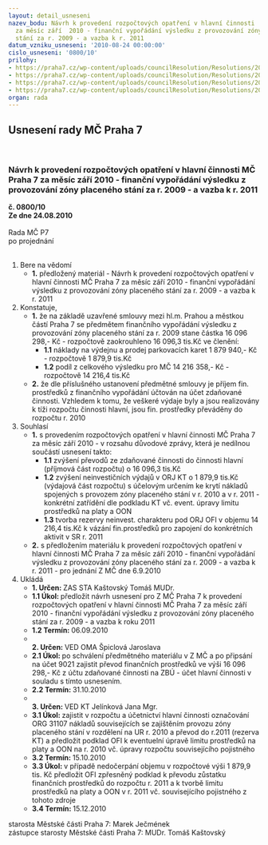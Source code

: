 ```yaml
---
layout: detail_usneseni
nazev_bodu: Návrh k provedení rozpočtových opatření v hlavní činnosti  MČ Praha 7
  za měsíc září  2010 - finanční vypořádání výsledku z provozování zóny placeného
  stání za r. 2009 - a vazba k r. 2011
datum_vzniku_usneseni: '2010-08-24 00:00:00'
cislo_usneseni: '0800/10'
prilohy:
- https://praha7.cz/wp-content/uploads/councilResolution/Resolutions/20112/44-10-usnesenirhmp721_10.pdf
- https://praha7.cz/wp-content/uploads/councilResolution/Resolutions/20112/44-10-usnesenrhmp1286_10.doc
- https://praha7.cz/wp-content/uploads/councilResolution/Resolutions/20112/44-10-usnesen%c3%ad_1286_-_p%c5%99%c3%adloha_%c4%8d.4_k_usnesen%c3%ad_rady_hmp.doc
- https://praha7.cz/wp-content/uploads/councilResolution/Resolutions/20112/44-10-nazaz%c3%a1%c5%99%c3%adzps_a.doc
organ: rada
---
```

<div id="ucUsn_pList" class="usn">
	<span><h2>Usnesení rady MČ Praha 7 </h2>
<br></span><div class="standBody">
<span><h3>Návrh k provedení rozpočtových opatření v hlavní činnosti  MČ Praha 7 za měsíc září  2010 - finanční vypořádání výsledku z provozování zóny placeného stání za r. 2009 - a vazba k r. 2011</h3></span><div class="center">
		<strong>č. 0800/10</strong><br>
	</div>
<div class="center">
		<strong>Ze dne 24.08.2010</strong><br><br>
	</div>Rada MČ P7<br> po projednání<br><br><ol>
<li>Bere na vědomí<ul><li>
<strong>1.</strong> předložený materiál - Návrh k provedení rozpočtových opatření v hlavní činnosti  MČ Praha 7 za měsíc září  2010 - finanční vypořádání výsledku z provozování zóny placeného stání za r. 2009 - a vazba k r. 2011</li></ul>
</li>
<li>Konstatuje,<ul>
<li>
<strong>1.</strong> že na základě uzavřené smlouvy mezi hl.m. Prahou a městkou částí Praha 7 se předmětem finančního vypořádání výsledku z provozování zóny placeného stání za r. 2009 stane částka 16 096 298,- Kč - rozpočtově zaokrouhleno 16 096,3 tis.Kč  ve členění:<ul>
<li>
<strong>1.1</strong> náklady na  výdejnu a prodej parkovacích  karet  1 879 940,- Kč - rozpočtově   1 879,9 tis.Kč</li>
<li>
<strong>1.2</strong> podíl z celkového výsledku pro MČ                    14 216 358,- Kč - rozpočtově 14 216,4 tis.Kč</li>
</ul>
</li>
<li>
<strong>2.</strong> že dle příslušného ustanovení předmětné smlouvy je příjem fin. prostředků z finančního vypořádání účtován na účet zdaňované činnosti. Vzhledem k tomu, že veškeré výdaje byly a jsou realizovány k tíži rozpočtu činnosti hlavní, jsou fin. prostředky převáděny do rozpočtu r. 2010 </li>
</ul>
</li>
<li>Souhlasí<ul>
<li>
<strong>1.</strong> s provedením rozpočtových opatření v hlavní činnosti MČ Praha 7 za měsíc září 2010 - v rozsahu důvodové zprávy, která je nedílnou součástí usnesení takto:<ul>
<li>
<strong>1.1</strong> zvýšení převodů ze zdaňované činnosti do činnosti hlavní (příjmová část rozpočtu) o 16 096,3  tis.Kč</li>
<li>
<strong>1.2</strong> zvýšení neinvestičních výdajů v ORJ KT  o 1 879,9 tis.Kč (výdajová část rozpočtu) s účelovým určením ke krytí nákladů spojených s provozem zóny placeného stání v r. 2010 a v r. 2011 - konkrétní zatřídění dle podkladu KT vč. event. úpravy limitu prostředků na platy a OON</li>
<li>
<strong>1.3</strong> tvorba rezervy neinvest. charakteru pod ORJ OFI  v objemu 14 216,4 tis.Kč k vázání fin.prostředků pro zapojení do konkrétních aktivit v SR r. 2011</li>
</ul>
</li>
<li>
<strong>2.</strong> s předložením materiálu  k provedení rozpočtových opatření v hlavní činnosti  MČ Praha 7 za měsíc září 2010 - finanční vypořádání výsledku z provozování zóny placeného stání za r. 2009  - a vazba k r. 2011 - pro jednání Z MČ dne 6.9.2010</li>
</ul>
</li>
<li>Ukládá<ul>
<li>
<strong>1. Určen: </strong>ZAS STA Kaštovský Tomáš MUDr.</li>
<li>
<strong>1.1 Úkol: </strong>předložit návrh usnesení pro Z MČ Praha 7 k provedení rozpočtových opatření v hlavní činnosti MČ Praha 7 za měsíc září 2010 - finanční vypořádání výsledku z provozování zóny placeného stání za r. 2009 - a vazba k roku 2011</li>
<li>
<strong>1.2 Termín: </strong>06.09.2010</li>
<li>
<strong><br>2. Určen: </strong>VED OMA Špiclová Jaroslava</li>
<li>
<strong>2.1 Úkol: </strong>po schválení předmětného materiálu v Z MČ a po připsání na účet 9021 zajistit převod finančních prostředků ve výši 16 096 298,- Kč z účtu zdaňované činnosti na ZBÚ - účet hlavní činnosti v souladu s tímto usnesením.</li>
<li>
<strong>2.2 Termín: </strong>31.10.2010</li>
<li>
<strong><br>3. Určen: </strong>VED KT Jelínková Jana Mgr.</li>
<li>
<strong>3.1 Úkol: </strong>zajistit v rozpočtu a účetnictví hlavní činnosti označování ORG 31107 nákladů souvisejících se zajištěním provozu zóny placeného stání v rozdělení na UR r. 2010 a převod do r.2011 (rezerva KT) a předložit podklad OFI k eventuelní úpravě limitu prostředků na platy a OON na r. 2010 vč. úpravy rozpočtu souvisejícího pojistného</li>
<li>
<strong>3.2 Termín: </strong>15.10.2010</li>
<li>
<strong>3.3 Úkol: </strong>v případě nedočerpání objemu v rozpočtové výši 1 879,9 tis. Kč předložit OFI zpřesněný podklad k převodu zůstatku finančních prostředků do rozpočtu r. 2011 a k tvorbě limitu prostředků na platy a OON v r. 2011 vč. souvisejícího pojistného z tohoto zdroje</li>
<li>
<strong>3.4 Termín: </strong>15.12.2010</li>
</ul>
</li>
</ol>starosta Městské části Praha 7: Marek Ječmének<br>zástupce starosty Městské části Praha 7: MUDr. Tomáš Kaštovský 
</div>
</div>